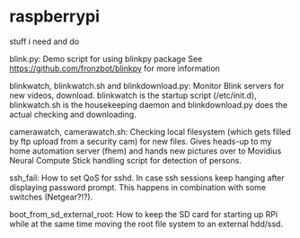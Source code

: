 # raspberrypi
stuff i need and do

blink.py: 
Demo script for using blinkpy package
See https://github.com/fronzbot/blinkpy for more information

blinkwatch, blinkwatch.sh and blinkdownload.py:
Monitor Blink servers for new videos, download. blinkwatch is the startup script (/etc/init.d), blinkwatch.sh is the housekeeping daemon and blinkdownload.py does the actual checking and downloading.

camerawatch, camerawatch.sh:
Checking local filesystem (which gets filled by ftp upload from a security cam) for new files. Gives heads-up to my home automation server (fhem) and hands new pictures over to Movidius Neural Compute Stick handling script for detection of persons.

ssh_fail:
How to set QoS for sshd. In case ssh sessions keep hanging after displaying password prompt. This happens in combination with some switches (Netgear?!?).

boot_from_sd_external_root:
How to keep the SD card for starting up RPi while at the same time moving the root file system to an external hdd/ssd.
